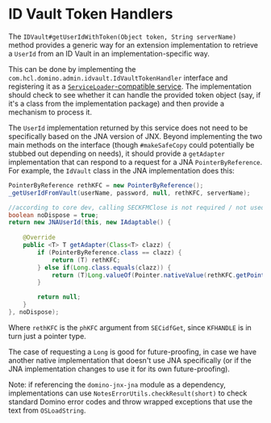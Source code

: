 # ID Vault Token Handlers

The `IDVault#getUserIdWithToken(Object token, String serverName)` method provides a generic way for an extension implementation to retrieve a `UserId` from an ID Vault in an implementation-specific way.

This can be done by implementing the `com.hcl.domino.admin.idvault.IdVaultTokenHandler` interface and registering it as a [`ServiceLoader`-compatible service](https://www.baeldung.com/java-spi). The implementation should check to see whether it can handle the provided token object (say, if it's a class from the implementation package) and then provide a mechanism to process it.

The `UserId` implementation returned by this service does not need to be specifically based on the JNA version of JNX. Beyond implementing the two main methods on the interface (though `#makeSafeCopy` could potentially be stubbed out depending on needs), it should provide a `getAdapter` implementation that can respond to a request for a JNA `PointerByReference`. For example, the `IdVault` class in the JNA implementation does this:

```java
PointerByReference rethKFC = new PointerByReference();
_getUserIdFromVault(userName, password, null, rethKFC, serverName);

//according to core dev, calling SECKFMClose is not required / not used in core platform code.
boolean noDispose = true;
return new JNAUserId(this, new IAdaptable() {
	
	@Override
	public <T> T getAdapter(Class<T> clazz) {
		if (PointerByReference.class == clazz) {
			return (T) rethKFC;
		} else if(Long.class.equals(clazz)) {
			return (T)Long.valueOf(Pointer.nativeValue(rethKFC.getPointer()));
		}

		return null;
	}
}, noDispose);
```

Where `rethKFC` is the `phKFC` argument from `SECidfGet`, since `KFHANDLE` is in turn just a pointer type.

The case of requesting a `Long` is good for future-proofing, in case we have another native implementation that doesn't use JNA specifically (or if the JNA implementation changes to use it for its own future-proofing).

Note: if referencing the `domino-jnx-jna` module as a dependency, implementations can use `NotesErrorUtils.checkResult(short)` to check standard Domino error codes and throw wrapped exceptions that use the text from `OSLoadString`.
